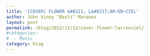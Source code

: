 ```yaml
---
title: '[COVER] FLOWER &#8211; L&#8217;AR~EN~CIEL'
author: John Vinny "Basti" Marquez
layout: post
permalink: /blog/2012/11/12/cover-flower-larcenciel/
#categories:
#  - Music
category: blog
---
```

